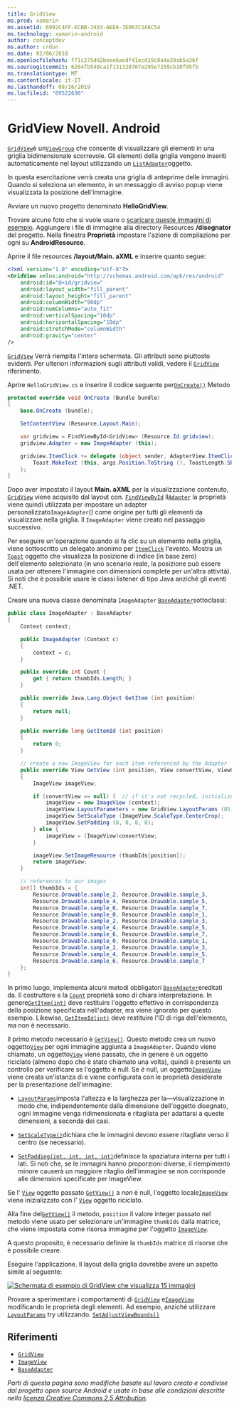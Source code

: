 ```yaml
---
title: GridView
ms.prod: xamarin
ms.assetid: 6992C4FF-ECBB-3493-AEE6-3E063C1A8C54
ms.technology: xamarin-android
author: conceptdev
ms.author: crdun
ms.date: 02/06/2018
ms.openlocfilehash: f71c275dd2beee6aedf41ecd19c8a4a39ab5a36f
ms.sourcegitcommit: 6264fb540ca1f131328707e295e7259cb10f95fb
ms.translationtype: MT
ms.contentlocale: it-IT
ms.lasthandoff: 08/16/2019
ms.locfileid: "69522636"
---
```

# <a name="xamarinandroid-gridview"></a>GridView Novell. Android

[`GridView`](xref:Android.Widget.GridView)è un[`ViewGroup`](xref:Android.Views.ViewGroup)
che consente di visualizzare gli elementi in una griglia bidimensionale scorrevole. Gli elementi della griglia vengono inseriti automaticamente nel layout utilizzando un [`ListAdapter`](xref:Android.App.ListActivity.ListAdapter)oggetto.

In questa esercitazione verrà creata una griglia di anteprime delle immagini. Quando si seleziona un elemento, in un messaggio di avviso popup viene visualizzata la posizione dell'immagine.

Avviare un nuovo progetto denominato **HelloGridView**.

Trovare alcune foto che si vuole usare o [scaricare queste immagini di esempio](https://developer.android.com/shareables/sample_images.zip). Aggiungere i file di immagine alla directory Resources **/disegnator** del progetto. Nella finestra **Proprietà** impostare l'azione di compilazione per ogni su **AndroidResource**.

Aprire il file resources **/layout/Main. aXML** e inserire quanto segue:

```xml
<?xml version="1.0" encoding="utf-8"?>
<GridView xmlns:android="http://schemas.android.com/apk/res/android"
    android:id="@+id/gridview"
    android:layout_width="fill_parent"
    android:layout_height="fill_parent"
    android:columnWidth="90dp"
    android:numColumns="auto_fit"
    android:verticalSpacing="10dp"
    android:horizontalSpacing="10dp"
    android:stretchMode="columnWidth"
    android:gravity="center"
/>
```

[`GridView`](xref:Android.Widget.GridView) Verrà riempita l'intera schermata. Gli attributi sono piuttosto evidenti. Per ulteriori informazioni sugli attributi validi, vedere il [`GridView`](xref:Android.Widget.GridView) riferimento.

Aprire `HelloGridView.cs` e inserire il codice seguente per[`OnCreate()`](xref:Android.App.Activity.OnCreate*)
Metodo

```csharp
protected override void OnCreate (Bundle bundle)
{
    base.OnCreate (bundle);

    SetContentView (Resource.Layout.Main);

    var gridview = FindViewById<GridView> (Resource.Id.gridview);
    gridview.Adapter = new ImageAdapter (this);

    gridview.ItemClick += delegate (object sender, AdapterView.ItemClickEventArgs args) {
        Toast.MakeText (this, args.Position.ToString (), ToastLength.Short).Show ();
    };
}
```

Dopo aver impostato il layout **Main. aXML** per la visualizzazione contenuto, [`GridView`](xref:Android.Widget.GridView) viene acquisito dal layout con. [`FindViewById`](xref:Android.App.Activity.FindViewById*) Il[`Adapter`](xref:Android.Widget.AdapterView.RawAdapter)
la proprietà viene quindi utilizzata per impostare un adapter personalizzato`ImageAdapter`() come origine per tutti gli elementi da visualizzare nella griglia. Il `ImageAdapter` viene creato nel passaggio successivo.

Per eseguire un'operazione quando si fa clic su un elemento nella griglia, viene sottoscritto un delegato anonimo per [`ItemClick`](xref:Android.Widget.AdapterView.ItemClick) l'evento.
Mostra un [`Toast`](xref:Android.Widget.Toast) oggetto che visualizza la posizione di indice (in base zero) dell'elemento selezionato (in uno scenario reale, la posizione può essere usata per ottenere l'immagine con dimensioni complete per un'altra attività). Si noti che è possibile usare le classi listener di tipo Java anziché gli eventi .NET.

Creare una nuova classe denominata `ImageAdapter` [`BaseAdapter`](xref:Android.Widget.BaseAdapter)sottoclassi:

```csharp
public class ImageAdapter : BaseAdapter
{
    Context context;

    public ImageAdapter (Context c)
    {
        context = c;
    }

    public override int Count {
        get { return thumbIds.Length; }
    }

    public override Java.Lang.Object GetItem (int position)
    {
        return null;
    }

    public override long GetItemId (int position)
    {
        return 0;
    }

    // create a new ImageView for each item referenced by the Adapter
    public override View GetView (int position, View convertView, ViewGroup parent)
    {
        ImageView imageView;

        if (convertView == null) {  // if it's not recycled, initialize some attributes
            imageView = new ImageView (context);
            imageView.LayoutParameters = new GridView.LayoutParams (85, 85);
            imageView.SetScaleType (ImageView.ScaleType.CenterCrop);
            imageView.SetPadding (8, 8, 8, 8);
        } else {
            imageView = (ImageView)convertView;
        }

        imageView.SetImageResource (thumbIds[position]);
        return imageView;
    }

    // references to our images
    int[] thumbIds = {
        Resource.Drawable.sample_2, Resource.Drawable.sample_3,
        Resource.Drawable.sample_4, Resource.Drawable.sample_5,
        Resource.Drawable.sample_6, Resource.Drawable.sample_7,
        Resource.Drawable.sample_0, Resource.Drawable.sample_1,
        Resource.Drawable.sample_2, Resource.Drawable.sample_3,
        Resource.Drawable.sample_4, Resource.Drawable.sample_5,
        Resource.Drawable.sample_6, Resource.Drawable.sample_7,
        Resource.Drawable.sample_0, Resource.Drawable.sample_1,
        Resource.Drawable.sample_2, Resource.Drawable.sample_3,
        Resource.Drawable.sample_4, Resource.Drawable.sample_5,
        Resource.Drawable.sample_6, Resource.Drawable.sample_7
    };
}
```

In primo luogo, implementa alcuni metodi obbligatori [`BaseAdapter`](xref:Android.Widget.BaseAdapter)ereditati da. Il costruttore e la [`Count`](xref:Android.Widget.BaseAdapter.Count) proprietà sono di chiara interpretazione. In genere[`GetItem(int)`](xref:Android.Widget.BaseAdapter.GetItem*)
deve restituire l'oggetto effettivo in corrispondenza della posizione specificata nell'adapter, ma viene ignorato per questo esempio. Likewise, [`GetItemId(int)`](xref:Android.Widget.BaseAdapter.GetItemId*)
deve restituire l'ID di riga dell'elemento, ma non è necessario.

Il primo metodo necessario è [`GetView()`](xref:Android.Widget.BaseAdapter.GetView*).
Questo metodo crea un nuovo oggetto[`View`](xref:Android.Views.View)
per ogni immagine aggiunta a `ImageAdapter`. Quando viene chiamato, un oggetto[`View`](xref:Android.Views.View)
viene passato, che in genere è un oggetto riciclato (almeno dopo che è stato chiamato una volta), quindi è presente un controllo per verificare se l'oggetto è null. Se *è* null, un oggetto[`ImageView`](xref:Android.Widget.ImageView)
viene creata un'istanza di e viene configurata con le proprietà desiderate per la presentazione dell'immagine:

- [`LayoutParams`](xref:Android.Views.View.LayoutParameters)imposta l'altezza e la larghezza per la&mdash;visualizzazione in modo che, indipendentemente dalla dimensione dell'oggetto disegnato, ogni immagine venga ridimensionata e ritagliata per adattarsi a queste dimensioni, a seconda dei casi.

- [`SetScaleType()`](xref:Android.Widget.ImageView.SetScaleType*)dichiara che le immagini devono essere ritagliate verso il centro (se necessario).

- [`SetPadding(int, int, int, int)`](xref:Android.Views.View.SetPadding*)definisce la spaziatura interna per tutti i lati. Si noti che, se le immagini hanno proporzioni diverse, il riempimento minore causerà un maggiore ritaglio dell'immagine se non corrisponde alle dimensioni specificate per ImageView.

Se l' [`View`](xref:Android.Views.View) oggetto passato [`GetView()`](xref:Android.Widget.BaseAdapter.GetView*) a *non* è null, l'oggetto locale[`ImageView`](xref:Android.Widget.ImageView)
viene inizializzato con l' [`View`](xref:Android.Views.View) oggetto riciclato.

Alla fine del[`GetView()`](xref:Android.Widget.BaseAdapter.GetView*)
il metodo, `position` il valore integer passato nel metodo viene usato per selezionare un'immagine `thumbIds` dalla matrice, che viene impostata come risorsa immagine per l'oggetto [`ImageView`](xref:Android.Widget.ImageView).

A questo proposito, è necessario definire la `thumbIds` matrice di risorse che è possibile creare.

Eseguire l'applicazione. Il layout della griglia dovrebbe avere un aspetto simile al seguente:

[![Schermata di esempio di GridView che visualizza 15 immagini](grid-view-images/helloviews4.png)](grid-view-images/helloviews4.png#lightbox)

Provare a sperimentare i comportamenti di [`GridView`](xref:Android.Widget.GridView) e[`ImageView`](xref:Android.Widget.ImageView)
modificando le proprietà degli elementi. Ad esempio, anziché utilizzare [`LayoutParams`](xref:Android.Views.View.LayoutParameters) try utilizzando. [`SetAdjustViewBounds()`](xref:Android.Widget.ImageView.SetAdjustViewBounds*)

## <a name="references"></a>Riferimenti

- [`GridView`](xref:Android.Widget.GridView)
- [`ImageView`](xref:Android.Widget.ImageView)
- [`BaseAdapter`](xref:Android.Widget.BaseAdapter)

_Parti di questa pagina sono modifiche basate sul lavoro creato e condivise dal progetto open source Android e usate in base alle condizioni descritte nella [licenza Creative Commons 2,5 Attribution](http://creativecommons.org/licenses/by/2.5/)._
